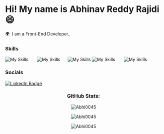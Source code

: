 Hi! My name is Abhinav Reddy Rajidi 😄
========================================================================================================================================

🌍  I am a Front-End Developer..
<br/>

### Skills

![My Skills](https://skillicons.dev/icons?i=html,css) &nbsp;&nbsp;&nbsp;&nbsp;&nbsp; ![My Skills](https://skillicons.dev/icons?i=js)&nbsp;&nbsp;&nbsp;&nbsp;&nbsp; ![My Skills](https://skillicons.dev/icons?i=figma) ![My Skills](https://skillicons.dev/icons?i=tailwind) &nbsp;&nbsp;&nbsp;&nbsp;&nbsp; ![My Skills](https://skillicons.dev/icons?i=react) &nbsp;&nbsp;&nbsp;&nbsp;&nbsp; 
<br/>

### Socials

<div id="badges">
  <a href="https://www.linkedin.com/in/abhinavreddy-rajidi-988633280/">
    <img src="https://img.shields.io/badge/LinkedIn-blue?style=for-the-badge&logo=linkedin&logoColor=white" alt="LinkedIn Badge"/>
  </a>
</div>

<h3 align="center">GitHub Stats:</h3>
<p align="center">
  <img src="https://github-readme-stats.vercel.app/api/top-langs?username=Abhi0045&show_icons=true&locale=en&layout=compact" alt="Abhi0045" />
</p>
<p align="center">
  <img src="https://github-readme-stats.vercel.app/api?username=Abhi0045&show_icons=true&locale=en" alt="Abhi0045" />
</p>
<p align="center">
  <img src="https://github-readme-streak-stats.herokuapp.com/?user=Abhi0045&" alt="Abhi0045" />
</p>

